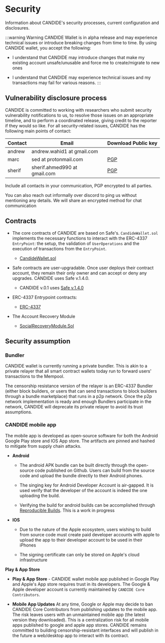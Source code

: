 # Security

Information about CANDIDE's security processes, current configuration and disclosures.

:::warning Warning
CANDIDE Wallet is in alpha release and may experience technical issues or introduce breaking changes from time to time. By using CANDIDE wallet, you accept the following:

- I understand that CANDIDE may introduce changes that make my existing account unsafe/unusable and force me to create/migrate to new ones

- I understand that CANDIDE may experience technical issues and my transactions may fail for various reasons.
:::

## Vulnerability disclosure process

CANDIDE is committed to working with researchers who submit security vulnerability notifications to us, to resolve those issues on an appropriate timeline, and to perform a coordinated release, giving credit to the reporter if they would so like.
For all security-related issues, CANDIDE has the following main points of contact:

| Contact                | Email                             | Download Public key          |
| ---------------------- | --------------------------------- | -------------------------    |
| andrew                 | andrew.wahid1 at gmail.com        |                              | 
| marc                   | sed at protonmail.com             |[PGP](./marc-publickey.asc)   |
| sherif                 | sherif.ahmed990 at gmail.com      |[PGP](./sherif-publickey.asc) |

Include all contacts in your communication, PGP encrypted to all parties.

You can also reach out informally over discord to ping us without mentioning any details. We will share an encrypted method for chat communication

## Contracts

- The core contracts of CANDIDE are based on Safe's. `CandideWallet.sol` implements the necessary functions to interact with the ERC-4337 `EntryPoint`: the setup, the validation of `UserOperations` and the execution of transactions from the `EntryPoint`.

   - [CandideWallet.sol](https://github.com/candidelabs/CandideWalletContracts/blob/main/contracts/candideWallet/CandideWallet.sol)
 
- Safe contracts are user-upgradable. Once user deploys their contract account, they remain their only owner and can accept or deny any upgrades. CANDIDE uses Safe v.1.4.0.

   - CANDIDE v.0.1 uses [Safe v.1.4.0](https://github.com/safe-global/safe-contracts)

- ERC-4337 Entrypoint contracts:
   - [ERC-4337](https://eips.ethereum.org/EIPS/eip-4337)

- The Account Recovery Module
   - [SocialRecoveryModule.Sol](https://github.com/candidelabs/CandideWalletContracts/blob/main/contracts/modules/social_recovery/SocialRecoveryModule.sol)


## Security assumption

### Bundler

CANDIDE wallet is currently running a private bundler. This is akin to a private relayer that all smart contract wallets today run to forward users' transactions to the Mempool.

The censorship resistance version of the relayer is an ERC-4337 Bundler (either block builders, or users that can send transactions to block builders through a bundle marketplace) that runs in a p2p network. Once the p2p network implementation is ready and enough Bundlers participate in the network, CANDIDE will deprecate its private relayer to avoid its trust assumptions.

### CANDIDE mobile app

The mobile app is developed as open-source software for both the Android Google Play store and IOS App store. The artifacts are pinned and hashed to mitigate from supply chain attacks.


- **Android** 

   - The android APK bundle can be built directly through the open-source code published on Github. Users can build from the source code and upload the bundle directly to their Android phones.

   - The singing key for Android Developer Account is air-gapped. It is used verify that the developer of the account is indeed the one uploading the build.

   - Verifying the build for android builds can be accomplished through [Reproducible Builds](https://reproducible-builds.org/). This is a work in progress

- **IOS** 
   - Due to the nature of the Apple ecosystem, users wishing to build from source code must create paid developer accounts with apple to upload the app to their developer account to be used in their iPhones
   
   - The signing certificate can only be stored on Apple's cloud infrastructure

**Play & App Store**

- **Play & App Store** - CANDIDE wallet mobile app published in Google Play and Apple's App store requires trust in its developers. The Google & Apple developer account is currently maintained by `CANDIDE Core Contributors`.

- **Mobile App Updates** At any time, Google or Apple may decide to ban CANDIDE Core Contributors from publishing updates to the mobile app. The risk leaves users with an unmaintained mobile app (the latest version they downloaded). This is a centralization risk for all mobile apps published to google and apple app stores. CANDIDE remains committed to building censorship-resistant interfaces and will publish in the future a web/desktop app to interact with its contract.